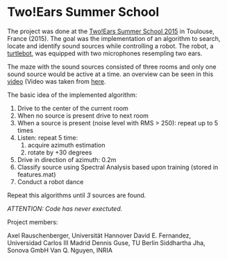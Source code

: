 Two!Ears Summer School
===
The project was done at the [Two!Ears Summer School 2015](http://twoears2015.sciencesconf.org/) in Toulouse, France (2015).
The goal was the implementation of an algorithm to search, locate and identify sound sources while controlling a robot.
The robot, a [turtlebot](http://www.turtlebot.com/), was equipped with two microphones resempling two ears.

The maze with the sound sources consisted of three rooms and only one sound source would be active at a time.
an overview can be seen in this [video](video-demo.mp4) (Video was taken from [here](http://twoears2015.sciencesconf.org/resource/page/id/27).

The basic idea of the implemented algorithm:

1. Drive to the center of the current room
2. When no source is present drive to next room
3. When a source is present (noise level with RMS > 250): repeat up to 5 times
  1. Listen: repeat 5 time: 
     1. acquire azimuth estimation
     2. rotate by +30 degrees
  2. Drive in direction of azimuth: 0.2m
4. Classify source using Spectral Analysis based upon training (stored in features.mat)
5. Conduct a robot dance

Repeat this algorithms until _3_ sources are found.

_ATTENTION: Code has never exectuted._

Project members:

Axel Rauschenberger, Universität Hannover
David E. Fernandez, Universidad Carlos III Madrid
Dennis Guse, TU Berlin
Siddhartha Jha, Sonova GmbH
Van Q. Nguyen, INRIA